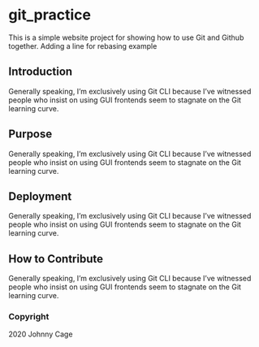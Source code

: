 # git_practice

This is a simple website project for showing how to use Git and
Github together. Adding a line for rebasing example

## Introduction

Generally speaking, I’m exclusively using Git CLI because I’ve witnessed people who insist on using GUI frontends seem to stagnate on the Git learning curve.

## Purpose

Generally speaking, I’m exclusively using Git CLI because I’ve witnessed people who insist on using GUI frontends seem to stagnate on the Git learning curve.

## Deployment

Generally speaking, I’m exclusively using Git CLI because I’ve witnessed people who insist on using GUI frontends seem to stagnate on the Git learning curve.

## How to Contribute

Generally speaking, I’m exclusively using Git CLI because I’ve witnessed people who insist on using GUI frontends seem to stagnate on the Git learning curve.

### Copyright

2020 Johnny Cage
